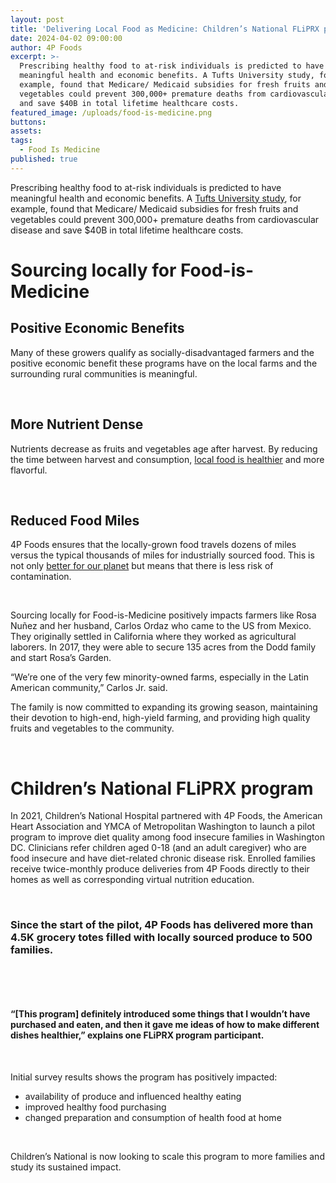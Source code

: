 ```yaml
---
layout: post
title: 'Delivering Local Food as Medicine: Children’s National FLiPRX program'
date: 2024-04-02 09:00:00
author: 4P Foods
excerpt: >-
  Prescribing healthy food to at-risk individuals is predicted to have
  meaningful health and economic benefits. A Tufts University study, for
  example, found that Medicare/ Medicaid subsidies for fresh fruits and
  vegetables could prevent 300,000+ premature deaths from cardiovascular disease
  and save $40B in total lifetime healthcare costs.
featured_image: /uploads/food-is-medicine.png
buttons:
assets:
tags:
  - Food Is Medicine
published: true
---
```

<div class="editable"></div>

Prescribing healthy food to at-risk individuals is predicted to have meaningful health and economic benefits. A [Tufts University study](https://pitchbook.com/news/reports/q3-2023-pitchbook-analyst-note-food-as-medicine-an-overhyped-concept-or-the-next-frontier.), for example, found that Medicare/ Medicaid subsidies for fresh fruits and vegetables could prevent 300,000+ premature deaths from cardiovascular disease and save $40B in total lifetime healthcare costs.

# **Sourcing locally for Food-is-Medicine**

## **Positive** **Economic** **Benefits**

Many of these growers qualify as socially-disadvantaged farmers and the positive economic benefit these programs have on the local farms and the surrounding rural communities is meaningful.

&nbsp;

## **More** **Nutrient** **Dense**

Nutrients decrease as fruits and vegetables age after harvest. By reducing the time between harvest and consumption, [local food is healthier](https://doi.org/10.1016/j.agsy.2021.103226) and more flavorful.

&nbsp;

## **Reduced Food Miles**

4P Foods ensures that the locally-grown food travels dozens of miles versus the typical thousands of miles for industrially sourced food. This is not only [better for our planet](https://www.canr.msu.edu/news/7_benefits_of_eating_local_foods) but means that there is less risk of contamination.

&nbsp;

Sourcing locally for Food-is-Medicine positively impacts farmers like Rosa Nuñez and her husband, Carlos Ordaz who came to the US from Mexico. They originally settled in California where they worked as agricultural laborers. In 2017, they were able to secure 135 acres from the Dodd family and start Rosa’s Garden.

“We’re one of the very few minority-owned farms, especially in the Latin American community,” Carlos Jr. said.

The family is now committed to expanding its growing season, maintaining their devotion to high-end, high-yield farming, and providing high quality fruits and vegetables to the community.

&nbsp;

# **Children’s National FLiPRX program**

In 2021, Children’s National Hospital partnered with 4P Foods, the American Heart Association and YMCA of Metropolitan Washington to launch a pilot program to improve diet quality among food insecure families in Washington DC. Clinicians refer children aged 0-18 (and an adult caregiver) who are food insecure and have diet-related chronic disease risk. Enrolled families receive twice-monthly produce deliveries from 4P Foods directly to their homes as well as corresponding virtual nutrition education.

&nbsp;

### **Since the start of the pilot, 4P Foods has delivered more than 4.5K grocery totes filled with locally sourced produce to 500 families.**

&nbsp;

&nbsp;

#### “\[This program\] definitely introduced some things that I wouldn’t have purchased and eaten, and then it gave me ideas of how to make different dishes healthier,” explains one FLiPRX program participant.

&nbsp;

Initial survey results shows the program has positively impacted:

* availability of produce and influenced healthy eating
* improved healthy food purchasing
* changed preparation and consumption of health food at home

&nbsp;

Children’s National is now looking to scale this program to more families and study its sustained impact.

<br>